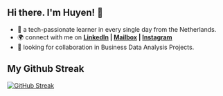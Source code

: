 ## Hi there. I'm Huyen! 👋

- 🌱 a tech-passionate learner in every single day from the Netherlands.
- 🌍 connect with me on **[LinkedIn](https://www.linkedin.com/in/huyenpln/) | [Mailbox](mailto:huyenpln315@gmail.com) | [Instagram](https://www.instagram.com/mi_di_lac/)**
- 🔎 looking for collaboration in Business Data Analysis Projects.


## My Github Streak
[![GitHub Streak](https://streak-stats.demolab.com/?user=Huyen-P&theme=radical)](https://git.io/streak-stats) 

